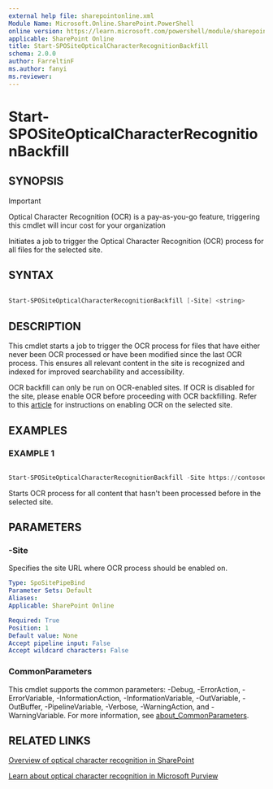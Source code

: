 ```yaml
---
external help file: sharepointonline.xml
Module Name: Microsoft.Online.SharePoint.PowerShell
online version: https://learn.microsoft.com/powershell/module/sharepoint-online/Start-SPOSiteOpticalCharacterRecognitionBackfill
applicable: SharePoint Online
title: Start-SPOSiteOpticalCharacterRecognitionBackfill
schema: 2.0.0
author: FarreltinF
ms.author: fanyi
ms.reviewer:
---
```


# Start-SPOSiteOpticalCharacterRecognitionBackfill

## SYNOPSIS

> [!important]
> Optical Character Recognition (OCR) is a pay-as-you-go feature, triggering this cmdlet will incur cost for your organization

Initiates a job to trigger the Optical Character Recognition (OCR) process for all files for the selected site.

## SYNTAX

```Powershell

Start-SPOSiteOpticalCharacterRecognitionBackfill [-Site] <string> 
```

## DESCRIPTION

This cmdlet starts a job to trigger the OCR process for files that have either never been OCR processed or have been modified since the last OCR process. This ensures all relevant content in the site is recognized and indexed for improved searchability and accessibility. 

OCR backfill can only be run on OCR-enabled sites. If OCR is disabled for the site, please enable OCR before proceeding with OCR backfilling. Refer to this [article](/en-us/microsoft-365/syntex/ocr) for instructions on enabling OCR on the selected site.

## EXAMPLES

### EXAMPLE 1

```powershell

Start-SPOSiteOpticalCharacterRecognitionBackfill -Site https://contosoenergy.sharepoint.com/sites/hr
```

Starts OCR process for all content that hasn't been processed before in the selected site.

## PARAMETERS

### -Site

Specifies the site URL where OCR process should be enabled on.

```yaml
Type: SpoSitePipeBind
Parameter Sets: Default
Aliases:
Applicable: SharePoint Online

Required: True
Position: 1
Default value: None
Accept pipeline input: False
Accept wildcard characters: False
```

### CommonParameters

This cmdlet supports the common parameters: -Debug, -ErrorAction, -ErrorVariable, -InformationAction, -InformationVariable, -OutVariable, -OutBuffer, -PipelineVariable, -Verbose, -WarningAction, and -WarningVariable. For more information, see [about_CommonParameters](https://go.microsoft.com/fwlink/?LinkID=113216).

## RELATED LINKS

[Overview of optical character recognition in SharePoint](/en-us/microsoft-365/syntex/ocr-overview)

[Learn about optical character recognition in Microsoft Purview](/en-us/purview/ocr-learn-about?tabs=purview)
